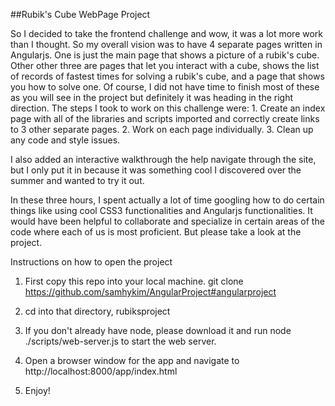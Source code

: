 ##Rubik's Cube WebPage Project

So I decided to take the frontend challenge and wow, it was a lot more work than I thought.
So my overall vision was to have 4 separate pages written in Angularjs. One is just the main page that shows a picture of a rubik's cube.
Other other three are pages that let you interact with a cube, shows the list of records of fastest times for solving 
a rubik's cube, and a page that shows you how to solve one. Of course, I did not have time to finish most of these as you will 
see in the project but definitely it was heading in the right direction. 
The steps I took to work on this challenge were:
	1. Create an index page with all of the libraries and scripts imported and correctly 
	   create links to 3 other separate pages.
	2. Work on each page individually. 
	3. Clean up any code and style issues.

I also added an interactive walkthrough the help navigate through the site, but I only put it
in because it was something cool I discovered over the summer and wanted to try it out.

In these three hours, I spent actually a lot of time googling how to do certain things like using 
cool CSS3 functionalities and Angularjs functionalities. It would have been helpful 
to collaborate and specialize in certain areas of the code where each of us is most proficient.
But please take a look at the project.

Instructions on how to open the project

1. First copy this repo into your local machine. git clone https://github.com/samhykim/AngularProject#angularproject

2. cd into that directory, rubiksproject

3. If you don't already have node, please download it and run node ./scripts/web-server.js to start the web server.

4. Open a browser window for the app and navigate to http://localhost:8000/app/index.html

5. Enjoy!




